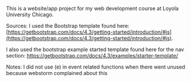 This is a website/app project for my web development course at Loyola University Chicago.

Sources:
I used the Bootstrap template found here: [https://getbootstrap.com/docs/4.3/getting-started/introduction/#js](https://getbootstrap.com/docs/4.3/getting-started/introduction/#js).

I also used the bootstrap example started template found here for the nav section: https://getbootstrap.com/docs/4.3/examples/starter-template/ 

Notes:
I did not use (e) in event related functions when there went unused because webstorm complained about this